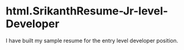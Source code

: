 # html.SrikanthResume-Jr-level-Developer
I have built my sample resume for the entry level developer position.
